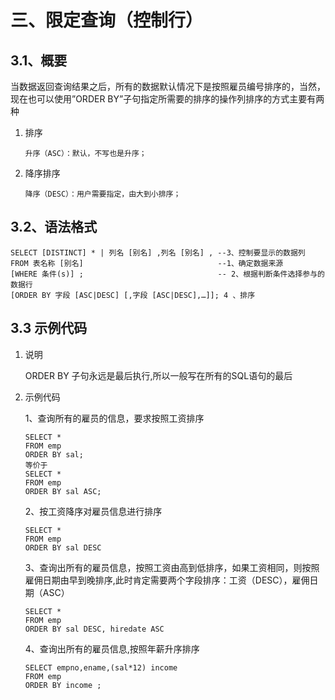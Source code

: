 # 三、限定查询（控制行）

## 3.1、概要

​	当数据返回查询结果之后，所有的数据默认情况下是按照雇员编号排序的，当然，现在也可以使用”ORDER BY”子句指定所需要的排序的操作列排序的方式主要有两种

1. 排序

   ```
   升序（ASC）：默认，不写也是升序；
   ```

2. 降序排序

   ```
   降序（DESC）：用户需要指定，由大到小排序；
   ```



## 3.2、语法格式

```
SELECT [DISTINCT] * | 列名 [别名] ,列名 [别名] , --3、控制要显示的数据列
FROM 表名称 [别名]             		           --1、确定数据来源
[WHERE 条件(s)] ;        					     -- 2、根据判断条件选择参与的数据行
[ORDER BY 字段 [ASC|DESC] [,字段 [ASC|DESC],…]]; 4 、排序
```

## 3.3 示例代码

1. 说明

   ORDER BY 子句永远是最后执行,所以一般写在所有的SQL语句的最后

2. 示例代码

   1、查询所有的雇员的信息，要求按照工资排序

   ```
   SELECT * 
   FROM emp
   ORDER BY sal;
   等价于
   SELECT *
   FROM emp 
   ORDER BY sal ASC;
   ```

   2、按工资降序对雇员信息进行排序 

   ```
   SELECT * 
   FROM emp
   ORDER BY sal DESC
   ```

   3、查询出所有的雇员信息，按照工资由高到低排序，如果工资相同，则按照雇佣日期由早到晚排序,此时肯定需要两个字段排序：工资（DESC），雇佣日期（ASC）

   ```
   SELECT * 
   FROM emp 
   ORDER BY sal DESC, hiredate ASC
   ```

   4、查询出所有的雇员信息,按照年薪升序排序

   ```
   SELECT empno,ename,(sal*12) income 
   FROM emp 
   ORDER BY income ;
   ```

   ​

